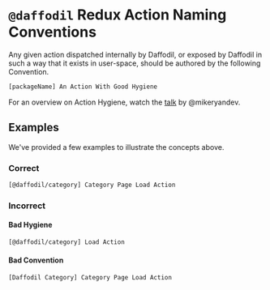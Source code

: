 # `@daffodil` Redux Action Naming Conventions

Any given action dispatched internally by Daffodil, or exposed by Daffodil in such a way that it exists in user-space, should be authored by the following Convention.

```txt
[packageName] An Action With Good Hygiene
```

For an overview on Action Hygiene, watch the [talk](https://www.youtube.com/watch?v=JmnsEvoy-gY&ab_channel=ng-conf) by @mikeryandev.


## Examples 
We've provided a few examples to illustrate the concepts above.

### Correct

```txt
[@daffodil/category] Category Page Load Action
```

### Incorrect

#### Bad Hygiene
```txt
[@daffodil/category] Load Action
```

#### Bad Convention
```
[Daffodil Category] Category Page Load Action
```

